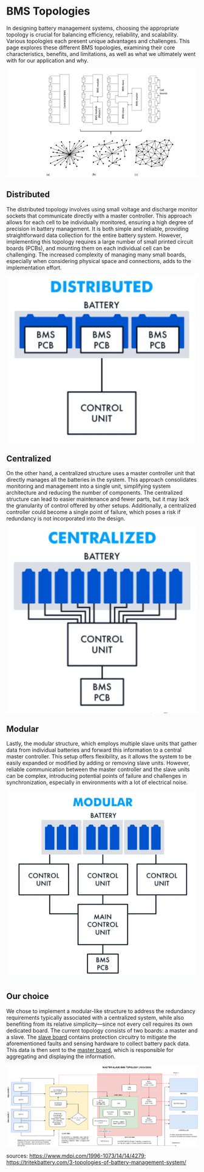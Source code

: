 # BMS Topologies 
In designing battery management systems, choosing the appropriate topology is crucial for balancing efficiency, reliability, and scalability. Various topologies each present unique advantages and challenges. This page explores these different BMS topologies, examining their core characteristics, benefits, and limitations, as well as what we ultimately went with for our application and why. 

<div style="display: flex; justify-content: center; align-items: center;">
    <img src="/assets/img/BMS/alltop.PNG" alt="All topologies" style = "width = 90%; height = auto;">
</div>


## Distributed 
The distributed topology involves using small voltage and discharge monitor sockets that communicate directly with a master controller. This approach allows for each cell to be individually monitored, ensuring a high degree of precision in battery management. It is both simple and reliable, providing straightforward data collection for the entire battery system. However, implementing this topology requires a large number of small printed circuit boards (PCBs), and mounting them on each individual cell can be challenging. The increased complexity of managing many small boards, especially when considering physical space and connections, adds to the implementation effort.

<div style="display: flex; justify-content: center; align-items: center;">
    <img src="/assets/img/BMS/Distributed-BMS.webp" alt="Distributed topology" style = "width = 90%; height = auto;">
</div>

## Centralized
On the other hand, a centralized structure uses a master controller unit that directly manages all the batteries in the system. This approach consolidates monitoring and management into a single unit, simplifying system architecture and reducing the number of components. The centralized structure can lead to easier maintenance and fewer parts, but it may lack the granularity of control offered by other setups. Additionally, a centralized controller could become a single point of failure, which poses a risk if redundancy is not incorporated into the design.

<div style="display: flex; justify-content: center; align-items: center;">
    <img src="/assets/img/BMS/Centralized-BMS.webp" alt="centralized topology" style = "width = 90%; height = auto;">
</div>

## Modular
Lastly, the modular structure, which employs multiple slave units that gather data from individual batteries and forward this information to a central master controller. This setup offers flexibility, as it allows the system to be easily expanded or modified by adding or removing slave units. However, reliable communication between the master controller and the slave units can be complex, introducing potential points of failure and challenges in synchronization, especially in environments with a lot of electrical noise. 

<div style="display: flex; justify-content: center; align-items: center;">
    <img src="/assets/img/BMS/Modular-BMS.webp" alt="modular topology" style = "width = 90%; height = auto;">
</div>

## Our choice
We chose to implement a modular-like structure to address the redundancy requirements typically associated with a centralized system, while also benefiting from its relative simplicity—since not every cell requires its own dedicated board. The current topology consists of two boards: a master and a slave. The [slave board](/projects/BMSfeatures/Slave.md) contains protection circuitry to mitigate the aforementioned faults and sensing hardware to collect battery pack data. This data is then sent to the [master board](/projects/BMSfeatures/Master.md), which is responsible for aggregating and displaying the information.

<div style="display: flex; justify-content: center; align-items: center;">
    <img src="/assets/img/BMS/bms-Page-2.drawio.png" alt="current BMS architecture" style = "width = 90%; height = auto;">
</div>

sources: https://www.mdpi.com/1996-1073/14/14/4279; https://tritekbattery.com/3-topologies-of-battery-management-system/